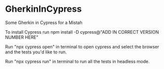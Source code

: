 # GherkinInCypress
Some Gherkin in Cypress for a Mistah

To install Cypress run npm install -D cypress@"ADD IN CORRECT VERSION NUMBER HERE"

Run "npx cypress open" in terminal to open cypress and select the browser and the tests you'd like to run.

Run "npx cypress run" in terminal to run all the tests in headless mode. 